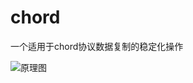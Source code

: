 # chord
一个适用于chord协议数据复制的稳定化操作

![原理图](https://github.com/user-attachments/assets/98258977-80a9-40ff-8066-e4a449f68d8e)
